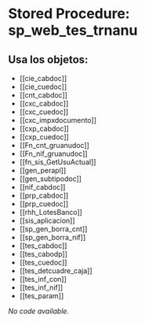 # Stored Procedure: sp_web_tes_trnanu

## Usa los objetos:
- [[cie_cabdoc]]
- [[cie_cuedoc]]
- [[cnt_cabdoc]]
- [[cxc_cabdoc]]
- [[cxc_cuedoc]]
- [[cxc_impxdocumento]]
- [[cxp_cabdoc]]
- [[cxp_cuedoc]]
- [[Fn_cnt_gruanudoc]]
- [[Fn_nif_gruanudoc]]
- [[fn_sis_GetUsuActual]]
- [[gen_perapl]]
- [[gen_subtipodoc]]
- [[nif_cabdoc]]
- [[prp_cabdoc]]
- [[prp_cuedoc]]
- [[rhh_LotesBanco]]
- [[sis_aplicacion]]
- [[sp_gen_borra_cnt]]
- [[sp_gen_borra_nif]]
- [[tes_cabdoc]]
- [[tes_cabodp]]
- [[tes_cuedoc]]
- [[tes_detcuadre_caja]]
- [[tes_inf_con]]
- [[tes_inf_nif]]
- [[tes_param]]

*No code available.*

